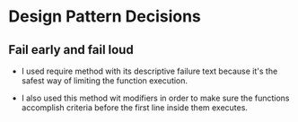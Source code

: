 # Design Pattern Decisions

## Fail early and fail loud

- I used require method with its descriptive failure text because it's the safest way of limiting the function execution. 

- I also used this method wit modifiers in order to make sure the functions accomplish criteria before the first line inside them executes.



